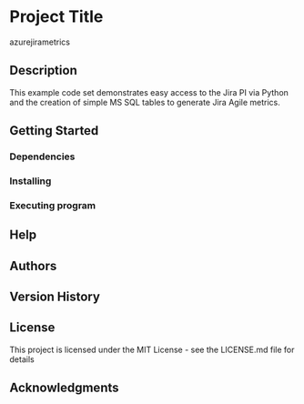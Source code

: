 # Project Title

azurejirametrics

## Description

This example code set demonstrates easy access to the Jira PI via Python and the creation of simple MS SQL tables to generate Jira Agile metrics.

## Getting Started

### Dependencies

### Installing

### Executing program

## Help

## Authors

## Version History

## License

This project is licensed under the MIT License - see the LICENSE.md file for details

## Acknowledgments


